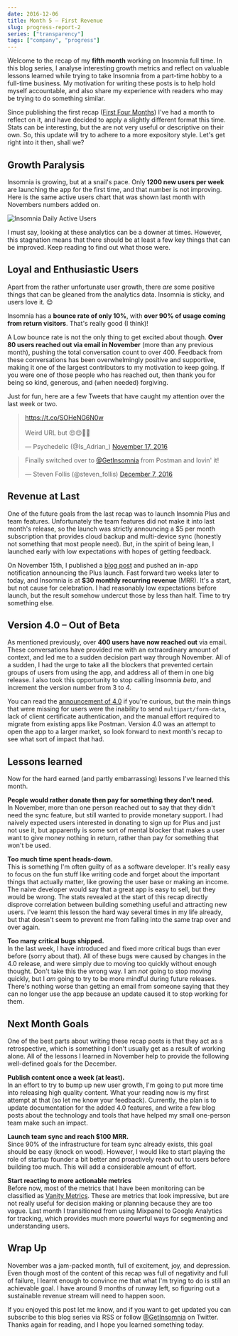 ```yaml
---
date: 2016-12-06
title: Month 5 – First Revenue
slug: progress-report-2
series: ["transparency"]
tags: ["company", "progress"]
---
```


Welcome to the recap of my **fifth month** working on Insomnia full time. In this blog series, 
I analyse interesting growth metrics and reflect on valuable lessons learned while trying to take 
Insomnia from a part-time hobby to a full-time business. My motivation for writing these posts 
is to help hold myself accountable, and also share my experience with readers 
who may be trying to do something similar.

Since publishing the first recap ([First Four Months](/blog/progress-report-1/)) I've had a
month to reflect on it, and have decided to apply a slightly different format this time.
Stats can be interesting, but the are not very useful or descriptive on their own. So, this
update will try to adhere to a more expository style. Let's get right into it then, shall we?

<!--more-->

## Growth Paralysis

Insomnia is growing, but at a snail's pace. Only **1200 new users per week** are launching the
app for the first time, and that number is not improving. Here is the same active users chart
that was shown last month with Novembers numbers added on.

![Insomnia Daily Active Users](/images/blog/dau-5.png)

I must say, looking at these analytics can be a downer at times. However, this stagnation
means that there should be at least a few key things that can be improved. Keep reading to
find out what those were.

## Loyal and Enthusiastic Users

Apart from the rather unfortunate user growth, there _are_ some positive things that can
be gleaned from the analytics data. Insomnia is sticky, and users love it. &#128522;

Insomnia has a **bounce rate of only 10%**, with **over 90% of usage coming from return 
visitors**. That's really good (I think)! 

A Low bounce rate is not the only thing to get excited about though. **Over 80 users reached
out via email in November** (more than any previous month), pushing the total conversation 
count to over 400. Feedback from these conversations has been overwhelmingly positive and 
supportive, making it one of the largest contributors to my motivation to keep going. If 
you were one of those people who has reached out, then thank you for being so kind, generous, 
and (when needed) forgiving.

Just for fun, here are a few Tweets that have caught my attention over the last week or two.

<blockquote class="twitter-tweet" data-cards="hidden"><p lang="en" dir="ltr"><a href="https://t.co/SOHeNG6N0w">https://t.co/SOHeNG6N0w</a> <br><br>Weird URL but 😍😍🙌🏻</p>&mdash; Psychedelic (@Is_Adrian_) <a href="https://twitter.com/Is_Adrian_/status/799308129984987136">November 17, 2016</a></blockquote>

<blockquote class="twitter-tweet" data-lang="en"><p lang="en" dir="ltr">Finally switched over to <a href="https://twitter.com/GetInsomnia">@GetInsomnia</a> from Postman and lovin&#39; it!</p>&mdash; Steven Follis (@steven_follis) <a href="https://twitter.com/steven_follis/status/806287609156681728">December 7, 2016</a></blockquote>

## Revenue at Last

One of the future goals from the last recap was to launch Insomnia Plus and team features. 
Unfortunately the team features did not make it into last month's release, so the 
launch was strictly announcing a $5 per month subscription that provides cloud backup and 
multi-device sync (honestly not something that most people need). But, in the spirit of 
being lean, I launched early with low expectations with hopes of getting feedback. 

On November 15th, I published a [blog post](/blog/introducing-insomnia-plus/) 
and pushed an in-app notification announcing the Plus launch.
Fast forward two weeks later to today, and Insomnia is at **$30 monthly recurring revenue** 
(MRR). It's a start, but not cause for celebration. I had reasonably low expectations 
before launch, but the result somehow undercut those by less than half. Time to try 
something else.

## Version 4.0 – Out of Beta

As mentioned previously, over **400 users have now reached out** via email. These conversations
have provided me with an extraordinary amount of context, and led me to a sudden decision
part way through November. All of a sudden, I had the urge to take all the 
blockers that prevented certain groups of users from using the app, and address all of them in
one big release. I also took this opportunity to stop calling Insomnia _beta_, and
increment the version number from 3 to 4.

You can read the [announcement of 4.0](/blog/insomnia-4-announcement/) if you're curious, but
the main things that were missing for users were the inability to send
`multipart/form-data`, lack of client certificate authentication, and the manual effort required
to migrate from existing apps like Postman. Version 4.0 was an attempt to open the app to 
a larger market, so look forward to next month's recap to see what sort of impact that had.

## Lessons learned

Now for the hard earned (and partly embarrassing) lessons I've learned this month.

**People would rather donate then pay for something they don't need.**<br>
In November, more than one person reached out to say that they didn't need the sync feature, 
but still wanted to provide monetary support. I had naively expected users interested
in donating to sign up for Plus and just not use it, but apparently is some sort of
mental blocker that makes a user want to give money nothing in return, rather than pay 
for something that won't be used. 

**Too much time spent heads-down.**<br>
This is something I'm often guilty of as a software developer. It's really easy to focus on
the fun stuff like writing code and forget about the important things that actually matter, 
like growing the user base or making an income. The naive developer would say 
that a great app is easy to sell, but they would be wrong. The stats revealed at the start of
this recap directly disprove correlation between building something useful and attracting
new users. I've learnt this lesson the hard way several times in my life already, but that
doesn't seem to prevent me from falling into the same trap over and over again.

**Too many critical bugs shipped.**<br>
In the last week, I have introduced and fixed more critical bugs than ever before (sorry about that). All 
of these bugs were caused by changes in the 4.0 release, and were simply due to moving
too quickly without enough thought. Don't take this the wrong way. I am _not_ going 
to stop moving quickly, but I _am_ going to try to be more mindful during future releases. 
There's nothing worse than getting an email from someone saying that they can no longer use 
the app because an update caused it to stop working for them.

## Next Month Goals

One of the best parts about writing these recap posts is that they act as a
retrospective, which is something I don't usually get as a result of working alone.
All of the lessons I learned in November help to provide the following
well-defined goals for the December.

**Publish content once a week (at least).**<br>
In an effort to try to bump up new user growth, I'm going to put more time into releasing
high quality content. What your reading now is my first attempt at that (so let me know
your feedback). Currently, the plan is to update documentation for the added 4.0 features,
and write a few blog posts about the technology and tools that have helped
my small one-person team make such an impact.

**Launch team sync and reach $100 MRR.**<br>
Since 90% of the infrastructure for team sync already exists, this goal should be
easy (knock on wood). However, I would like to start playing the role of startup founder
a bit better and proactively reach out to users before building too much. This will add 
a considerable amount of effort.

**Start reacting to more actionable metrics**<br>
Before now, most of the metrics that I have been monitoring can be classified as
[Vanity Metrics](https://techcrunch.com/2011/07/30/vanity-metrics/). These are metrics
that look impressive, but are not really useful for decision making or planning because
they are too vague. Last month I transitioned from using Mixpanel to Google Analytics
for tracking, which provides much more powerful ways for segmenting and understanding
users. 

## Wrap Up

November was a jam-packed month, full of excitement, joy, and depression. Even though most
of the content of this recap was full of negativity and full of failure, I learnt enough to
convince me that what I'm trying to do is still an achievable goal. I have around 9 months
of runway left, so figuring out a sustainable revenue stream will need to happen soon.

If you enjoyed this post let me know, and if you want to get updated you can subscribe to
this blog series via RSS or follow [@GetInsomnia](https://twitter.com/GetInsomnia) on Twitter.
Thanks again for reading, and I hope you learned something today.
